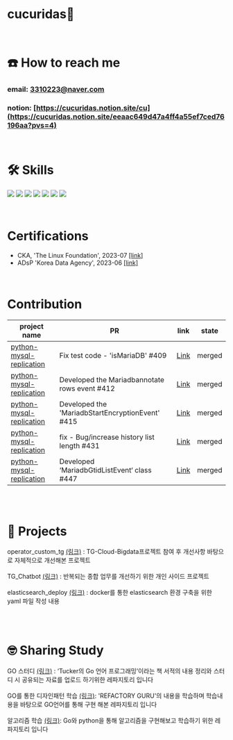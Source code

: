 # cucuridas👋

</br>

# ☎️ How to reach me
### email: 3310223@naver.com
### notion: [https://cucuridas.notion.site/cu](https://cucuridas.notion.site/eeaac649d47a4ff4a55ef7ced76196aa?pvs=4)


</br>

# 🛠 Skills
<img src="https://img.shields.io/badge/Python-3766AB?style=flat-square&logo=Python&logoColor=white"/> <img src="https://img.shields.io/badge/Elasticsearch-005571?style=flat-square&logo=elasticsearch&logoColor=white"/> <img src="https://img.shields.io/badge/Logstash-005571?style=flat-square&logo=logstash&logoColor=white"/> <img src="https://img.shields.io/badge/Beats-005571?style=flat-square&logo=beats&logoColor=white"/> <img src="https://img.shields.io/badge/Apache-airflow-017CEE?style=flat-square&logo=apacheairflow&logoColor=white"/> <img src="https://img.shields.io/badge/Docker-2496ED?style=flat-square&logo=docker&logoColor=white"/> <img src="https://img.shields.io/badge/kubernetes-326CE5?style=flat-square&logo=kubernetes&logoColor=white"> 

</br>

# Certifications  
- CKA, 'The Linux Foundation', 2023-07 [[link]](https://www.credly.com/badges/e7d7d513-736a-40a9-b24c-5a49b6d5f35e/public_url)
- ADsP 'Korea Data Agency', 2023-06 [[link]](https://cucuridas.notion.site/ADsP-5aa0e34491e64b6483c50779132cbea2?pvs=4)

</br>

# Contribution
|project name| PR  | link   | state|
|-----|--------|------|-------|
|[python-mysql-replication](https://github.com/julien-duponchelle/python-mysql-replication)| Fix test code - 'isMariaDB' #409 | [Link](https://github.com/julien-duponchelle/python-mysql-replication/pull/409#event-9954080749)  |merged|
|[python-mysql-replication](https://github.com/julien-duponchelle/python-mysql-replication)| Developed the Mariadbannotate rows event #412|[Link](https://github.com/julien-duponchelle/python-mysql-replication/pull/412)|merged|
|[python-mysql-replication](https://github.com/julien-duponchelle/python-mysql-replication)| Developed the 'MariadbStartEncryptionEvent' #415|[Link](https://github.com/julien-duponchelle/python-mysql-replication/pull/415)|merged|
|[python-mysql-replication](https://github.com/julien-duponchelle/python-mysql-replication)| fix - Bug/increase history list length #431|[Link](https://github.com/julien-duponchelle/python-mysql-replication/pull/431)|merged|
|[python-mysql-replication](https://github.com/julien-duponchelle/python-mysql-replication)| Developed ‘MariadbGtidListEvent‘ class #447|[Link](https://github.com/julien-duponchelle/python-mysql-replication/pull/447)|merged|
</br>


</br>

# 💼 Projects
operator_custom_tg [(링크)](https://github.com/cucuridas/operator_custom_tg) : TG-Cloud-Bigdata프로젝트 참여 후 개선사항 바탕으로 자체적으로 개선해본 프로젝트 </br></br>
TG_Chatbot [(링크)](https://github.com/cucuridas/chatbot_tg) : 반복되는 종합 업무를 개선하기 위한 개인 사이드 프로젝트
</br></br>
elasticsearch_deploy [(링크)](https://github.com/cucuridas/elasticsearch_deploy) : docker를 통한 elasticsearch 환경 구축을 위한 yaml 파일 작성 내용
</br></br>


</br>

# 🤓 Sharing Study
GO 스터디 [(링크)](https://github.com/cucuridas/go_lang_study) : ‘Tucker의 Go 언어 프로그래밍’이라는 책 서적의 내용 정리와 스터디 시 공유되는 자료를 업로드 하기위한 레파지토리 입니다
</br></br>
GO를 통한 디자인패턴 학습 [(링크)](https://github.com/cucuridas/designpattern): 'REFACTORY GURU'의 내용을 학습하며 학습내용을 바탕으로 GO언어를 통해 구현 해본 레파지토리 입니다
</br></br>
알고리즘 학습 [(링크)](https://github.com/cucuridas/go-algorithms): Go와 python을 통해 알고리즘을 구현해보고 학습하기 위한 레파지토리 입니다 



